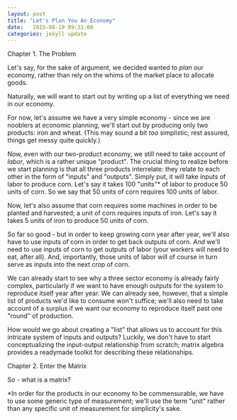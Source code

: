 ```yaml
---
layout: post
title: "Let's Plan You An Economy"
date:   2015-08-19 09:31:00
categories: jekyll update
---
```


Chapter 1. The Problem

Let's say, for the sake of argument, we decided wanted to _plan_ our economy, rather than rely on the whims of the market place to allocate goods.

Naturally, we will want to start out by writing up a list of everything we need in our economy.

For now, let's assume we have a very simple economy - since we are nooblers at economic planning, we'll start out by producing only two products: iron and wheat. (This may sound a bit _too_ simplistic; rest assured, things get messy quite quickly.)

Now, even with our two-product economy, we still need to take account of _labor_, which is a rather unique "product". The crucial thing to realize before we start planning is that all three products interrelate: they relate to each other in the form of "inputs" and "outputs". Simply put, it will take inputs of labor to produce corn. Let's say it takes 100 "units"* of labor to produce 50 units of corn. So we say that 50 units of corn requires 100 units of labor.

Now, let's also assume that corn requires some machines in order to be planted and harvested; a unit of corn requires inputs of iron. Let's say it takes 5 units of iron to produce 50 units of corn. 

So far so good - but in order to keep growing corn year after year, we'll also have to use inputs of corn in order to get back outputs of corn. _And_ we'll need to use inputs of corn to get outputs of labor (your workers will need to eat, after all). And, importantly, those units of labor will of course in turn serve as inputs into the next crop of corn.

We can already start to see why a three sector economy is already fairly complex, particularly if we want to have enough outputs for the system to reproduce itself year after year. We can already see, however, that a simple list of products we'd like to consume won't suffice; we'll also need to take account of a surplus if we want our economy to reproduce itself past one "round" of production.

How would we go about creating a "list" that allows us to account for this intricate system of inputs and outputs? Luckily, we don't have to start conceptualizing the input-output relationship from scratch; matrix algebra provides a readymade toolkit for describing these relationships.

Chapter 2. Enter the Matrix

So - what is a matrix?


 *In order for the products in our economy to be commensurable, we have to use some generic type of measurement; we'll use the term "unit" rather than any specific unit of measurement for simplicity's sake.